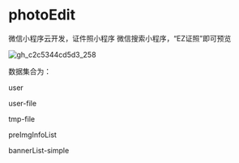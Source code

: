 # photoEdit
微信小程序云开发，证件照小程序
微信搜索小程序，“EZ证照”即可预览


![gh_c2c5344cd5d3_258](https://user-images.githubusercontent.com/29347995/147029972-4a52d2a6-85a2-4950-8a10-dc33360df087.jpg)


数据集合为：

user

user-file

tmp-file

preImgInfoList

bannerList-simple

